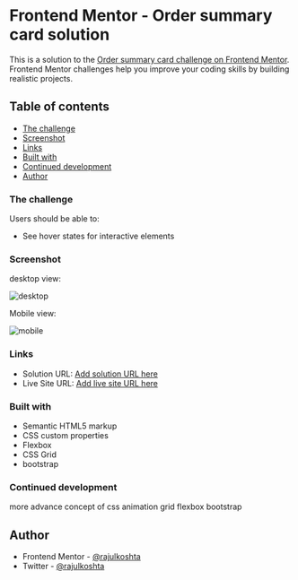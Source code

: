 # Frontend Mentor - Order summary card solution

This is a solution to the [Order summary card challenge on Frontend Mentor](https://www.frontendmentor.io/challenges/order-summary-component-QlPmajDUj). Frontend Mentor challenges help you improve your coding skills by building realistic projects. 

## Table of contents

  - [The challenge](#the-challenge)
  - [Screenshot](#screenshot)
  - [Links](#links)
  - [Built with](#built-with)
  - [Continued development](#continued-development)
  - [Author](#author)

### The challenge

Users should be able to:

- See hover states for interactive elements

### Screenshot
desktop view:

![desktop](https://user-images.githubusercontent.com/77954495/130108965-de198f69-3b16-4489-b86e-c96910ba5d7d.png)

Mobile view:

![mobile](https://user-images.githubusercontent.com/77954495/130109006-ec52320c-83a5-41c6-9a0a-d32d42076805.png)



### Links

- Solution URL: [Add solution URL here](https://your-solution-url.com)
- Live Site URL: [Add live site URL here](https://your-live-site-url.com)

### Built with

- Semantic HTML5 markup
- CSS custom properties
- Flexbox
- CSS Grid
- bootstrap

### Continued development

more advance concept of css 
animation 
grid 
flexbox
bootstrap

## Author


- Frontend Mentor - [@rajulkoshta](https://www.frontendmentor.io/profile/rajulkoshta)
- Twitter - [@rajulkoshta](https://www.twitter.com/rajulkoshta)

